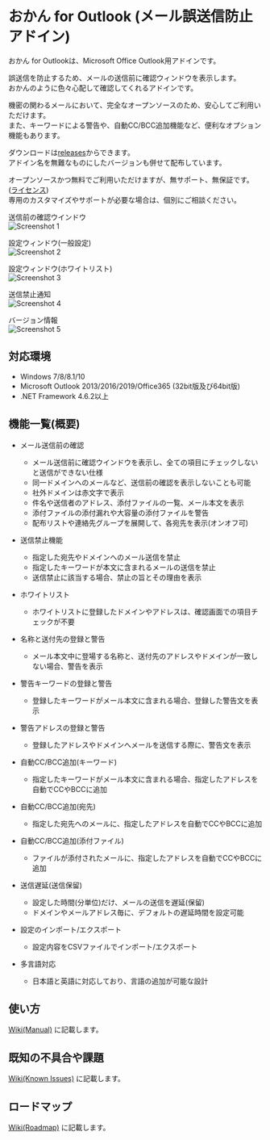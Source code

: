 おかん for Outlook (メール誤送信防止アドイン)
========

おかん for Outlookは、Microsoft Office Outlook用アドインです。  

誤送信を防止するため、メールの送信前に確認ウィンドウを表示します。  
おかんのように色々心配して確認してくれるアドインです。  

機密の関わるメールにおいて、完全なオープンソースのため、安心してご利用いただけます。  
また、キーワードによる警告や、自動CC/BCC追加機能など、便利なオプション機能もあります。  

ダウンロードは[releases](https://github.com/t-miyake/OutlookOkan/releases)からできます。  
アドイン名を無難なものにしたバージョンも併せて配布しています。

オープンソースかつ無料でご利用いただけますが、無サポート、無保証です。([ライセンス](https://github.com/t-miyake/OutlookOkan/blob/master/LICENSE))  
専用のカスタマイズやサポートが必要な場合は、個別にご相談ください。  

送信前の確認ウインドウ  
![Screenshot 1](https://github.com/t-miyake/OutlookOkan/blob/master/Screenshots/Screenshot_v2.1.0_02.png)  

設定ウィンドウ(一般設定)  
![Screenshot 2](https://github.com/t-miyake/OutlookOkan/blob/master/Screenshots/Screenshot_v2.3.0_04.png) 

設定ウィンドウ(ホワイトリスト)  
![Screenshot 3](https://github.com/t-miyake/OutlookOkan/blob/master/Screenshots/Screenshot_v2.3.0_05.png) 

送信禁止通知  
![Screenshot 4](https://github.com/t-miyake/OutlookOkan/blob/master/Screenshots/Screenshot_v2.0.3_03.png)

バージョン情報  
![Screenshot 5](https://github.com/t-miyake/OutlookOkan/blob/master/Screenshots/Screenshot_v2.3.0_01.png)

## 対応環境

- Windows 7/8/8.1/10
- Microsoft Outlook 2013/2016/2019/Office365 (32bit版及び64bit版)
- .NET Framework 4.6.2以上

## 機能一覧(概要)

- メール送信前の確認 
    - メール送信前に確認ウインドウを表示し、全ての項目にチェックしないと送信ができない仕様
    -  同一ドメインへのメールなど、送信前の確認を表示しないことも可能
    - 社外ドメインは赤文字で表示
    - 件名や送信者のアドレス、添付ファイルの一覧、メール本文を表示
    - 添付ファイルの添付漏れや大容量の添付ファイルを警告
    - 配布リストや連絡先グループを展開して、各宛先を表示(オンオフ可)

- 送信禁止機能
    - 指定した宛先やドメインへのメール送信を禁止
    - 指定したキーワードが本文に含まれるメールの送信を禁止
    - 送信禁止に該当する場合、禁止の旨とその理由を表示
    
- ホワイトリスト
    - ホワイトリストに登録したドメインやアドレスは、確認画面での項目チェックが不要

- 名称と送付先の登録と警告
    - メール本文中に登場する名称と、送付先のアドレスやドメインが一致しない場合、警告を表示

- 警告キーワードの登録と警告
    - 登録したキーワードがメール本文に含まれる場合、登録した警告文を表示

- 警告アドレスの登録と警告
    - 登録したアドレスやドメインへメールを送信する際に、警告文を表示

- 自動CC/BCC追加(キーワード)
    - 指定したキーワードがメール本文に含まれる場合、指定したアドレスを自動でCCやBCCに追加

- 自動CC/BCC追加(宛先)
    - 指定した宛先へのメールに、指定したアドレスを自動でCCやBCCに追加

- 自動CC/BCC追加(添付ファイル)
    - ファイルが添付されたメールに、指定したアドレスを自動でCCやBCCに追加

- 送信遅延(送信保留)
    -  設定した時間(分単位)だけ、メールの送信を遅延(保留)
    - ドメインやメールアドレス毎に、デフォルトの遅延時間を設定可能

- 設定のインポート/エクスポート
    - 設定内容をCSVファイルでインポート/エクスポート

- 多言語対応
    - 日本語と英語に対応しており、言語の追加が可能な設計

## 使い方
[Wiki(Manual)](https://github.com/t-miyake/OutlookOkan/wiki/Manual) に記載します。

## 既知の不具合や課題
[Wiki(Known Issues)](https://github.com/t-miyake/OutlookOkan/wiki/Known-Issues) に記載します。

## ロードマップ
[Wiki(Roadmap)](https://github.com/t-miyake/OutlookOkan/wiki/Roadmap) に記載します。
